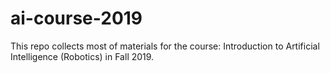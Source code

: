 # ai-course-2019
This repo collects most of materials for the course: Introduction to Artificial Intelligence (Robotics) in Fall 2019. 
